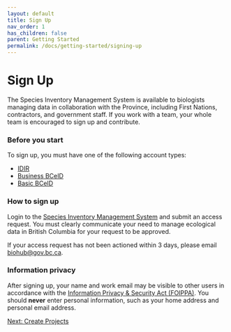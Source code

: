 ```yaml
---
layout: default
title: Sign Up
nav_order: 1
has_children: false
parent: Getting Started
permalink: /docs/getting-started/signing-up
---
```


# Sign Up

The Species Inventory Management System is available to biologists managing data in collaboration with the Province, including First Nations, contractors, and government staff. If you work with a team, your whole team is encouraged to sign up and contribute.

### Before you start

To sign up, you must have one of the following account types:

- [IDIR](https://www2.gov.bc.ca/gov/content/governments/services-for-government/information-management-technology/id-services/idir)
- [Business BCeID](https://www.bceid.ca/)
- [Basic BCeID](https://www.bceid.ca/)

### How to sign up

Login to the [Species Inventory Management System](https://sims.nrs.gov.bc.ca/) and submit an access request. You must clearly communicate your need to manage ecological data in British Columbia for your request to be approved.

If your access request has not been actioned within 3 days, please email biohub@gov.bc.ca.

### Information privacy

After signing up, your name and work email may be visible to other users in accordance with the [Information Privacy & Security Act (FOIPPA)](https://www2.gov.bc.ca/gov/content/governments/policies-for-government/bcea-policy-and-procedure-manual/foippa/information-privacy-and-security-foippa). You should **never** enter personal information, such as your home address and personal email address.

<a class="float-right" href="sims-docs/docs/getting-started/create-project">
Next: Create Projects
</a>
